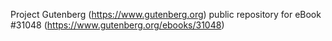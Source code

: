 Project Gutenberg (https://www.gutenberg.org) public repository for eBook #31048 (https://www.gutenberg.org/ebooks/31048)
